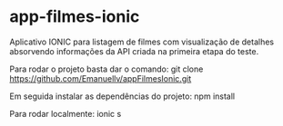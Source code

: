 # app-filmes-ionic

Aplicativo IONIC para listagem de filmes com visualização de detalhes absorvendo informações da API criada na primeira etapa do teste. 

Para rodar o projeto basta dar o comando: git clone https://github.com/Emanuellv/appFilmesIonic.git

Em seguida instalar as dependências do projeto: npm install

Para rodar localmente: ionic s
